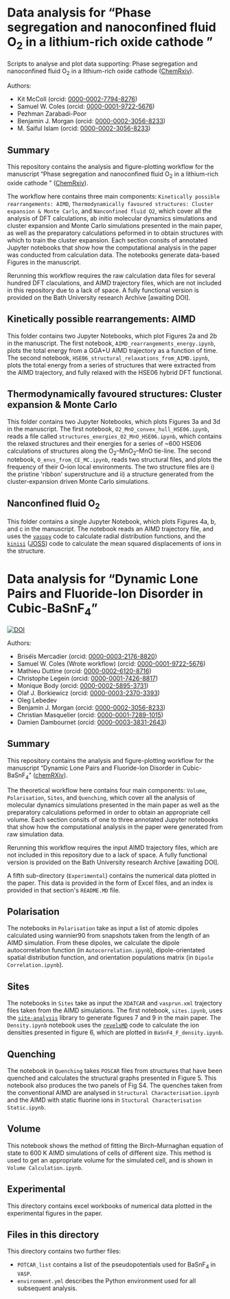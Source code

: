 # Data analysis for &ldquo;Phase segregation and nanoconfined fluid O<sub>2</sub> in a lithium-rich oxide cathode &rdquo;
Scripts to analyse and plot data supporting: Phase segregation and nanoconfined fluid O<sub>2</sub> in a lithium-rich oxide cathode ([ChemRxiv](https://chemrxiv.org/engage/chemrxiv/article-details/65b261ab9138d23161b931bd)).

Authors:
- Kit McColl (orcid: [0000-0002-7794-8276](https://orcid.org/0000-0002-7794-8276)) 
- Samuel W. Coles (orcid: [0000-0001-9722-5676](https://orcid.org/0000-0001-9722-5676))
- Pezhman Zarabadi-Poor
- Benjamin J. Morgan (orcid: [0000-0002-3056-8233](https://orcid.org/0000-0002-3056-8233))
- M. Saiful Islam (orcid: [0000-0002-3056-8233](https://orcid.org/0000-0003-0373-116X))

## Summary
This repository contains the analysis and figure-plotting workflow for the manuscript &ldquo;Phase segregation and nanoconfined fluid O<sub>2</sub> in a lithium-rich oxide cathode &rdquo; ([ChemRxiv](https://chemrxiv.org/engage/chemrxiv/article-details/65b261ab9138d23161b931bd)).

The workflow here contains three main components: `Kinetically possible rearrangements: AIMD`, `Thermodynamically favoured structures: Cluster expansion & Monte Carlo`, and `Nanconfined fluid O2`, which cover all the analysis of DFT calculations, ab initio molecular dynamics simulations and cluster expansion and Monte Carlo simulations presented in the main paper, as well as the preparatory calculations peformed in to obtain structures with which to train the cluster expansion. Each section consits of annotated Jupyter notebooks that show how the computational analysis in the paper was conducted from calculation data. The notebooks generate data-based Figures in the manuscript. 

Rerunning this workflow requires the raw calculation data files for several hundred DFT claculations, and AIMD trajectory files, which are not included in this repository due to a lack of space. A fully functional version is provided on the Bath University research Archive [awaiting DOI].

## Kinetically possible rearrangements: AIMD
This folder contains two Jupyter Notebooks, which plot Figures 2a and 2b in the manuscript. The first notebook, `AIMD_rearrangements_energy.ipynb`, plots the total energy from a GGA+U AIMD trajectory as a function of time. The second notebook, `HSE06_structural_relaxations_from_AIMD.ipynb`, plots the total energy from a series of structures that were extracted from the AIMD trajectory, and fully relaxed with the HSE06 hybrid DFT functional. 

## Thermodynamically favoured structures: Cluster expansion & Monte Carlo
This folder contains two Jupyter Notebooks, which plots Figures 3a and 3d in the manuscript. The first notebook, `O2_MnO_convex_hull_HSE06.ipynb`, reads a file called `structures_energies_O2_MnO_HSE06.ipynb`, which contains the relaxed structures and their energies for a series of ~600 HSE06 calculations of structures along the O<sub>2</sub>–MnO<sub>2</sub>–MnO tie-line. The second notebook, `O_envs_from_CE_MC.ipynb`, reads two structural files, and plots the frequency of their O–ion local environments. The two structure files are i) the pristine 'ribbon' superstructure and ii) a structure generated from the cluster-expansion driven Monte Carlo simulations. 

## Nanconfined fluid O<sub>2</sub>
This folder contains a single Jupyter Notebook, which plots Figures 4a, b, and c in the manuscript. The notebook reads an AIMD trajectory file, and uses the [`vasppy`](https://github.com/bjmorgan/vasppy) code to calculate radial distribution functions, and the [`kinisi`](https://github.com/bjmorgan/kinisi) ([JOSS](https://joss.theoj.org/papers/10.21105/joss.05984)) code to calculate the mean squared displacements of ions in the structure. 



# Data analysis for &ldquo;Dynamic Lone Pairs and Fluoride-Ion Disorder in Cubic-BaSnF<sub>4</sub>&rdquo;
[![DOI](https://zenodo.org/badge/672827700.svg)](https://zenodo.org/badge/latestdoi/672827700)

Authors:
- Bris&eacute;&iuml;s Mercadier (orcid: [0000-0003-2176-8820](https://orcid.org/0000-0003-2176-8820))
- Samuel W. Coles (Wrote workflow) (orcid: [0000-0001-9722-5676](https://orcid.org/0000-0001-9722-5676)) 
- Mathieu Duttine (orcid: [0000-0002-6120-8716](https://orcid.org/0000-0002-6120-8716))
- Christophe Legein (orcid: [0000-0001-7426-8817](https://orcid.org/0000-0001-7426-8817))
- Monique Body (orcid: [0000-0002-5895-3731](https://orcid.org/0000-0002-5895-3731))
- Olaf J. Borkiewicz (orcid: [0000-0003-2370-3393](https://orcid.org/0000-0003-2370-3393))
- Oleg Lebedev
- Benjamin J. Morgan (orcid: [0000-0002-3056-8233](https://orcid.org/0000-0002-3056-8233))
- Christian Masquelier (orcid: [0000-0001-7289-1015](https://orcid.org/0000-0001-7289-1015))
- Damien Dambournet (orcid: [0000-0003-3831-2643](https://orcid.org/0000-0003-3831-2643))

## Summary
This repository contains the analysis and figure-plotting workflow for the manuscript &ldquo;Dynamic Lone Pairs and Fluoride-Ion Disorder in Cubic-BaSnF<sub>4</sub>&rdquo; ([chemRXiv](https://doi.org/10.26434/chemrxiv-2023-m4014-v2)).

The theoretical workflow here contains four main components: `Volume`, `Polarisation`, `Sites`, and `Quenching`, which cover all the analysis of molecular dynamics simulations presented in the main paper as well as the preparatory calculations peformed in order to obtain an appropriate cell volume. Each section consits of one to three annotated Jupyter notebooks that show how the computational analysis in the paper were generated from raw simulation data.

Rerunning this workflow requires the input AIMD trajectory files, which are not included in this repository due to a lack of space. A fully functional version is provided on the Bath University research Archive [awaiting DOI].

A fifth sub-directory (`Experimental`) contains the numerical data plotted in the paper. This data is provided in the form of Excel files, and an index is provided in that section's `README.MD` file.

## Polarisation
The notebooks in `Polarisation` take as input a list of atomic dipoles calculated using wannier90 from snapshots taken from the length of an AIMD simulation. From these dipoles, we calculate the dipole autocorrelation function (in `Autocorrelation.ipynb`), dipole-orientated spatial distribution function, and orientation populations matrix (in `Dipole Correlation.ipynb`).

## Sites
The notebooks in `Sites` take as input the `XDATCAR` and `vasprun.xml` trajectory files taken from the AIMD simulations. The first notebook, `sites.ipynb`, uses the [`site-analysis`](https://github.com/bjmorgan/site-analysis) library to generate figures 7 and 9 in the main paper. The `Density.ipynb` notebook uses the [`revelsMD`](https://github.com/user200000/revelsmd) code to calculate the ion densities presented in figure 6,  which are plotted in `BaSnF4_F_density.ipynb`.

## Quenching
The notebook in `Quenching` takes `POSCAR` files from structures that have been quenched and calculates the structural graphs presented in Figure 5. This notebook also produces the two panels of Fig S4. The quenches taken from the conventional AIMD are analysed in `Structural Characterisation.ipynb` and the AIMD with static fluorine ions in `Stuctural Characterisation Static.ipynb`.

## Volume

This notebook shows the method of fitting the Birch&ndash;Murnaghan equation of state to 600&nbsp;K AIMD simulations of cells of different size. This method is used to get an appropriate volume for the simulated cell, and is shown in `Volume Calculation.ipynb`.

## Experimental

This directory contains excel workbooks of numerical data plotted in the experimental figures in the paper.

## Files in this directory

This directory contains two further files:
- `POTCAR_list` contains a list of the pseudopotentials used for BaSnF<sub>4</sub> in `VASP`.
- `environment.yml` describes the Python environment used for all subsequent analysis.
